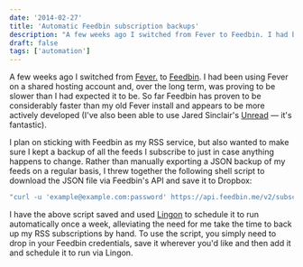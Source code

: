 ```yaml
---
date: '2014-02-27'
title: 'Automatic Feedbin subscription backups'
description: "A few weeks ago I switched from Fever to Feedbin. I had been using Fever on a shared hosting account and, over the long term, was proving to be slower than I had expected it to be."
draft: false
tags: ['automation']
---
```


A few weeks ago I switched from [Fever.](http://feedafever.com/ 'Fever° Red hot. Well read.') to [Feedbin](https://feedbin.me/ 'Feedbin'). I had been using Fever on a shared hosting account and, over the long term, was proving to be slower than I had expected it to be.<!-- excerpt --> So far Feedbin has proven to be considerably faster than my old Fever install and appears to be more actively developed (I've also been able to use Jared Sinclair's [Unread](http://jaredsinclair.com/unread/ 'Unread — An RSS Reader') — it's fantastic).

I plan on sticking with Feedbin as my RSS service, but also wanted to make sure I kept a backup of all the feeds I subscribe to just in case anything happens to change. Rather than manually exporting a JSON backup of my feeds on a regular basis, I threw together the following shell script to download the JSON file via Feedbin's API and save it to Dropbox:

```bash
"curl -u 'example@example.com:password' https://api.feedbin.me/v2/subscriptions.json -o ~/Dropbox/Backups/Feedbin/feedbin-subscriptions.json"
```

I have the above script saved and used [Lingon](http://www.peterborgapps.com/lingon/ 'Lingon - Peter Borg Apps') to schedule it to run automatically once a week, alleviating the need for me take the time to back up my RSS subscriptions by hand. To use the script, you simply need to drop in your Feedbin credentials, save it wherever you'd like and then add it and schedule it to run via Lingon.
